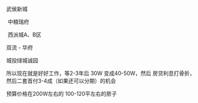 武侯新城

​	中粮瑞府

​	西派城A、B区







双流 - 华府

城投绿城诚园











所以现在就是好好工作，等2-3年后 30W 变成40-50W，然后 房贷利息打骨折，然后二套首付3-4成（如果还可以分期）的机会

预算价格在200W左右的 100-120平左右的房子
